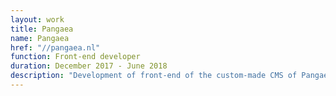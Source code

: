 ```yaml
---
layout: work
title: Pangaea
name: Pangaea
href: "//pangaea.nl"
function: Front-end developer
duration: December 2017 - June 2018
description: "Development of front-end of the custom-made CMS of Pangaea that is used by all its clients. Delivering efficient, consistent code according to the principles of DRY and atomic design. Also, developing the front-end for the New Health Collective platform, which enables patients of all the psychiatric institutions in Europe to follow specific e-health therapy."
---
```

